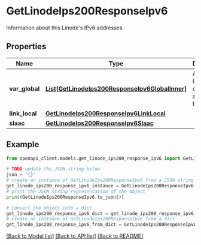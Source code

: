 # GetLinodeIps200ResponseIpv6

Information about this Linode's IPv6 addresses.

## Properties

Name | Type | Description | Notes
------------ | ------------- | ------------- | -------------
**var_global** | [**List[GetLinodeIps200ResponseIpv6GlobalInner]**](GetLinodeIps200ResponseIpv6GlobalInner.md) | A list of IPv6 range objects assigned to this Linode. | [optional] 
**link_local** | [**GetLinodeIps200ResponseIpv6LinkLocal**](GetLinodeIps200ResponseIpv6LinkLocal.md) |  | [optional] 
**slaac** | [**GetLinodeIps200ResponseIpv6Slaac**](GetLinodeIps200ResponseIpv6Slaac.md) |  | [optional] 

## Example

```python
from openapi_client.models.get_linode_ips200_response_ipv6 import GetLinodeIps200ResponseIpv6

# TODO update the JSON string below
json = "{}"
# create an instance of GetLinodeIps200ResponseIpv6 from a JSON string
get_linode_ips200_response_ipv6_instance = GetLinodeIps200ResponseIpv6.from_json(json)
# print the JSON string representation of the object
print(GetLinodeIps200ResponseIpv6.to_json())

# convert the object into a dict
get_linode_ips200_response_ipv6_dict = get_linode_ips200_response_ipv6_instance.to_dict()
# create an instance of GetLinodeIps200ResponseIpv6 from a dict
get_linode_ips200_response_ipv6_from_dict = GetLinodeIps200ResponseIpv6.from_dict(get_linode_ips200_response_ipv6_dict)
```
[[Back to Model list]](../README.md#documentation-for-models) [[Back to API list]](../README.md#documentation-for-api-endpoints) [[Back to README]](../README.md)


